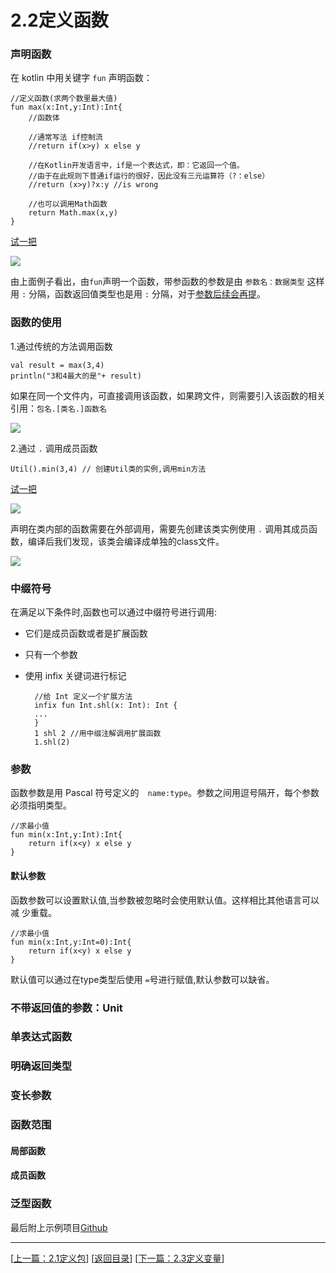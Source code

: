 # 2.2定义函数

### 声明函数

在 kotlin 中用关键字  `fun`  声明函数：

	//定义函数(求两个数里最大值)
	fun max(x:Int,y:Int):Int{
	    //函数体
	
	    //通常写法 if控制流
	    //return if(x>y) x else y
	
	    //在Kotlin开发语言中，if是一个表达式，即：它返回一个值。
	    //由于在此规则下普通if运行的很好，因此没有三元运算符（?：else）
	    //return (x>y)?x:y //is wrong
	
	    //也可以调用Math函数
	    return Math.max(x,y)
	}

[试一把](https://try.kotlinlang.org/#/UserProjects/8ln3dmfsbbqd4ph0s3pdpqpdpn/s9ik1a55rro5a24ka82k0paj20)

![](https://sogrey.github.io/Kotlin-Notes/notes/img/2.2/2017-06-21_105713.jpg)

由上面例子看出，由`fun`声明一个函数，带参函数的参数是由 `参数名：数据类型` 这样用 `:` 分隔，函数返回值类型也是用 `:` 分隔，对于[参数后续会再提](#参数)。


### 函数的使用

1.通过传统的方法调用函数

	val result = max(3,4)
	println("3和4最大的是"+ result)

如果在同一个文件内，可直接调用该函数，如果跨文件，则需要引入该函数的相关引用：`包名.[类名.]函数名`

![](https://sogrey.github.io/Kotlin-Notes/notes/img/2.2/2017-06-21_105950.jpg)

2.通过 `.`  调用成员函数

	Util().min(3,4) // 创建Util类的实例,调用min方法

[试一把](https://try.kotlinlang.org/#/UserProjects/8ln3dmfsbbqd4ph0s3pdpqpdpn/tfgfs5dfj7gvp06drfonn29knk)

![](https://sogrey.github.io/Kotlin-Notes/notes/img/2.2/2017-06-21_110745.jpg)

声明在类内部的函数需要在外部调用，需要先创建该类实例使用 `.` 调用其成员函数，编译后我们发现，该类会编译成单独的class文件。

![](https://sogrey.github.io/Kotlin-Notes/notes/img/2.2/2017-06-21_111225.jpg)



### 中缀符号

在满足以下条件时,函数也可以通过中缀符号进行调用:

- 它们是成员函数或者是扩展函数
- 只有一个参数
- 使用 infix  关键词进行标记

		//给 Int 定义一个扩展方法
		infix fun Int.shl(x: Int): Int {
		...
		}
		1 shl 2 //用中缀注解调用扩展函数
		1.shl(2)

### <a name="参数"></a>参数

函数参数是用 Pascal 符号定义的　`name:type`。参数之间用逗号隔开，每个参数必须指明类型。

    //求最小值
    fun min(x:Int,y:Int):Int{
        return if(x<y) x else y
    }

#### 默认参数

函数参数可以设置默认值,当参数被忽略时会使用默认值。这样相比其他语言可以减
少重载。

    //求最小值
    fun min(x:Int,y:Int=0):Int{
        return if(x<y) x else y
    }

默认值可以通过在type类型后使用 `=`号进行赋值,默认参数可以缺省。

### 不带返回值的参数：Unit

### 单表达式函数

### 明确返回类型

### 变长参数

### 函数范围

#### 局部函数

#### 成员函数

### 泛型函数

最后附上示例项目[Github](https://github.com/Sogrey/Kotlin-Notes/tree/master/source/P02)

---
[[上一篇：2.1定义包](https://sogrey.github.io/Kotlin-Notes/notes/2%E5%9F%BA%E6%9C%AC%E8%AF%AD%E6%B3%95/2.1%E5%AE%9A%E4%B9%89%E5%8C%85)] [[返回目录](https://sogrey.github.io/Kotlin-Notes/)] [[下一篇：2.3定义变量](https://sogrey.github.io/Kotlin-Notes/notes/2%E5%9F%BA%E6%9C%AC%E8%AF%AD%E6%B3%95/2.3%E5%AE%9A%E4%B9%89%E5%8F%98%E9%87%8F)]